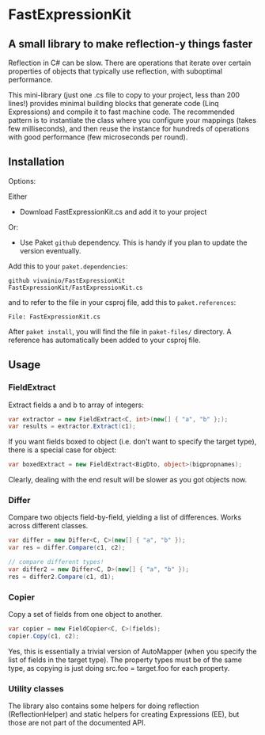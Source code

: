 # FastExpressionKit

## A small library to make reflection-y things faster

Reflection in C# can be slow. There are operations that iterate over certain properties of objects that typically use reflection, with suboptimal performance.

This mini-library (just one .cs file to copy to your project, less than 200 lines!) provides minimal building blocks that generate code (Linq Expressions) and compile it to fast machine code. The recommended pattern is to instantiate the class where you configure your mappings (takes few milliseconds), and then reuse the instance for hundreds of operations with good performance (few microseconds per round).

## Installation

Options:

Either

- Download FastExpressionKit.cs and add it to your project

Or:


- Use Paket `github` dependency. This is handy if you plan to update the version eventually.

Add this to your `paket.dependencies`:

```
github vivainio/FastExpressionKit FastExpressionKit/FastExpressionKit.cs
```

and to refer to the file in your csproj file, add this to `paket.references`:

```
File: FastExpressionKit.cs
```

After `paket install`, you will find the file in `paket-files/` directory. A reference has automatically been added to your csproj file.



## Usage

### FieldExtract

Extract fields a and b to array of integers:

 ```csharp
var extractor = new FieldExtract<C, int>(new[] { "a", "b" };);
var results = extractor.Extract(c1);
```

If you want fields boxed to object (i.e. don't want to specify the target type), there is a special case for object:

```csharp
var boxedExtract = new FieldExtract<BigDto, object>(bigpropnames);
```

Clearly, dealing with the end result will be slower as you got objects now.

### Differ

Compare two objects field-by-field, yielding a list of differences. Works across different classes.

```csharp
var differ = new Differ<C, C>(new[] { "a", "b" });
var res = differ.Compare(c1, c2);

// compare different types!
var differ2 = new Differ<C, D>(new[] { "a", "b" });
res = differ2.Compare(c1, d1);
```

### Copier

Copy a set of fields from one object to another.


```csharp
var copier = new FieldCopier<C, C>(fields);
copier.Copy(c1, c2);
```

Yes, this is essentially a trivial version of AutoMapper (when you specify the list of fields in the target type).
The property types must be of the same type, as copying is just doing src.foo = target.foo for each property.

### Utility classes

The library also contains some helpers for doing reflection (ReflectionHelper) and static helpers for creating
Expressions (EE), but those are not part of the documented API.